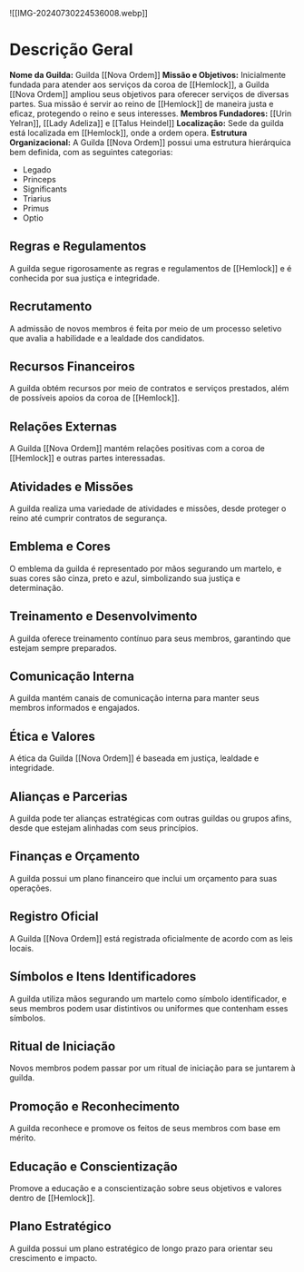 ![[IMG-20240730224536008.webp]]

# Descrição Geral

**Nome da Guilda:** Guilda [[Nova Ordem]]
**Missão e Objetivos:** Inicialmente fundada para atender aos serviços da coroa de [[Hemlock]], a Guilda [[Nova Ordem]] ampliou seus objetivos para oferecer serviços de diversas partes. Sua missão é servir ao reino de [[Hemlock]] de maneira justa e eficaz, protegendo o reino e seus interesses.
**Membros Fundadores:** [[Urin Yelran]], [[Lady Adeliza]] e [[Talus Heindel]]
**Localização:** Sede da guilda está localizada em [[Hemlock]], onde a ordem opera.
**Estrutura Organizacional:** A Guilda [[Nova Ordem]] possui uma estrutura hierárquica bem definida, com as seguintes categorias:
- Legado
- Princeps
- Significants
- Triarius
- Primus
- Optio

## Regras e Regulamentos
A guilda segue rigorosamente as regras e regulamentos de [[Hemlock]] e é conhecida por sua justiça e integridade.

## Recrutamento
A admissão de novos membros é feita por meio de um processo seletivo que avalia a habilidade e a lealdade dos candidatos.

## Recursos Financeiros
A guilda obtém recursos por meio de contratos e serviços prestados, além de possíveis apoios da coroa de [[Hemlock]].

## Relações Externas
A Guilda [[Nova Ordem]] mantém relações positivas com a coroa de [[Hemlock]] e outras partes interessadas.

## Atividades e Missões
A guilda realiza uma variedade de atividades e missões, desde proteger o reino até cumprir contratos de segurança.

## Emblema e Cores
O emblema da guilda é representado por mãos segurando um martelo, e suas cores são cinza, preto e azul, simbolizando sua justiça e determinação.

## Treinamento e Desenvolvimento
A guilda oferece treinamento contínuo para seus membros, garantindo que estejam sempre preparados.

## Comunicação Interna
A guilda mantém canais de comunicação interna para manter seus membros informados e engajados.

## Ética e Valores
A ética da Guilda [[Nova Ordem]] é baseada em justiça, lealdade e integridade.

## Alianças e Parcerias
A guilda pode ter alianças estratégicas com outras guildas ou grupos afins, desde que estejam alinhadas com seus princípios.

## Finanças e Orçamento
A guilda possui um plano financeiro que inclui um orçamento para suas operações.

## Registro Oficial
A Guilda [[Nova Ordem]] está registrada oficialmente de acordo com as leis locais.

## Símbolos e Itens Identificadores
A guilda utiliza mãos segurando um martelo como símbolo identificador, e seus membros podem usar distintivos ou uniformes que contenham esses símbolos.

## Ritual de Iniciação
Novos membros podem passar por um ritual de iniciação para se juntarem à guilda.

## Promoção e Reconhecimento
A guilda reconhece e promove os feitos de seus membros com base em mérito.

## Educação e Conscientização
Promove a educação e a conscientização sobre seus objetivos e valores dentro de [[Hemlock]].

## Plano Estratégico
A guilda possui um plano estratégico de longo prazo para orientar seu crescimento e impacto.